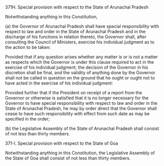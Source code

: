371H. Special provision with respect to the State of Arunachal Pradesh

Notwithstanding anything in this Constitution,

(a) the Governor of Arunachal Pradesh shall have special responsibility with respect to law and order in the State of Arunachal Pradesh and in the discharge of his functions in relation thereto, the Governor shall, after consulting the Council of Ministers, exercise his individual judgment as to the action to be taken:

Provided that if any question arises whether any matter is or is not a matter as respects which the Governor is under this clause required to act in the exercise of his individual judgment, the decision of the Governor in his discretion shall be final, and the validity of anything done by the Governor shall not be called in question on the ground that he ought or ought not to have acted in the exercise of his individual judgment:

Provided further that if the President on receipt of a report from the Governor or otherwise is satisfied that it is no longer necessary for the Governor to have special responsibility with respect to law and order in the State of Arunachal Pradesh, he may by order direct that the Governor shall cease to have such responsibility with effect from such date as may be specified in the order;

(b) the Legislative Assembly of the State of Arunachal Pradesh shall consist of not less than thirty members.

371-I. Special provision with respect to the State of Goa

Notwithstanding anything in this Constitution, the Legislative Assembly of the State of Goa shall consist of not less than thirty members.


